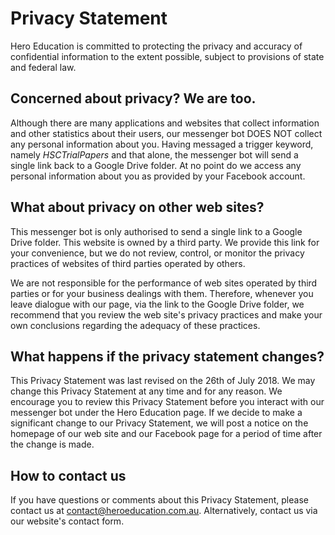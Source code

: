 # Privacy Statement

Hero Education is committed to protecting the privacy and
accuracy of confidential information to the extent possible, subject to provisions of
state and federal law.

## Concerned about privacy? We are too.

Although there are many applications and websites that collect information and
other statistics about their users, our messenger bot DOES NOT collect any personal information about you.
Having messaged a trigger keyword, namely _HSCTrialPapers_ and that alone, the messenger bot will send
a single link back to a Google Drive folder. At no point do we access any personal information about you as provided
by your Facebook account.

## What about privacy on other web sites?

This messenger bot is only authorised to send a single link to a Google Drive folder.
This website is owned by a third party. We provide this link for your convenience, but we do
not review, control, or monitor the privacy practices of websites of third parties operated by
others.

We are not responsible for the performance of web sites operated by third parties
or for your business dealings with them. Therefore, whenever you leave dialogue with our page, via the link to the Google Drive folder, we recommend that you review the web site's privacy practices and make
your own conclusions regarding the adequacy of these practices.

## What happens if the privacy statement changes?

This Privacy Statement was last revised on the 26th of July 2018. We may change this Privacy
Statement at any time and for any reason. We encourage you to review this Privacy
Statement before you interact with our messenger bot under the Hero Education page.
If we decide to make a significant change to our Privacy Statement, we will post a
notice on the homepage of our web site and our Facebook page for a period of time after the change is made.

## How to contact us

If you have questions or comments about this Privacy Statement, please contact us at contact@heroeducation.com.au.
Alternatively, contact us via our website's contact form.
